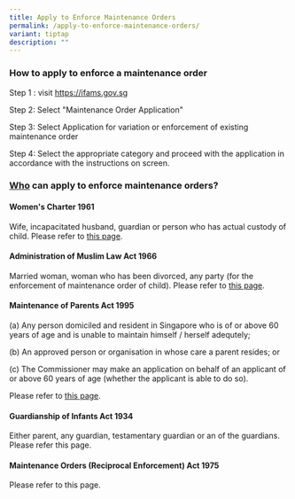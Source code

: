 ```yaml
---
title: Apply to Enforce Maintenance Orders
permalink: /apply-to-enforce-maintenance-orders/
variant: tiptap
description: ""
---
```

<h3>How to apply to enforce a maintenance order</h3>
<p>Step 1 : visit <a href="https://ifams.gov.sg" rel="noopener noreferrer nofollow" target="_blank">https://ifams.gov.sg</a>
</p>
<p>Step 2: Select "Maintenance Order Application"</p>
<p>Step 3: Select Application for variation or enforcement of existing maintenance
order</p>
<p>Step 4: Select the appropriate category and proceed with the application
in accordance with the instructions on screen.</p>
<p></p>
<h3><u>Who</u> can apply to enforce maintenance orders?</h3>
<p></p>
<h4>Women's Charter 1961</h4>
<p>Wife, incapacitated husband, guardian or person who has actual custody
of child. Please refer to <a href="/women-s-charter-1961/" rel="noopener noreferrer nofollow" target="_blank">this page</a>.</p>
<p></p>
<h4>Administration of Muslim Law Act 1966</h4>
<p>Married woman, woman who has been divorced, any party (for the enforcement
of maintenance order of child). Please refer to <a href="/administration-of-muslim-law-act-1966/" rel="noopener noreferrer nofollow" target="_blank">this page</a>.</p>
<p></p>
<h4>Maintenance of Parents Act 1995</h4>
<p>(a) Any person domiciled and resident in Singapore who is of or above
60 years of age and is unable to maintain himself / herself adequtely;</p>
<p>(b) An approved person or organisation in whose care a parent resides;
or</p>
<p>(c) The Commissioner may make an application on behalf of an applicant
of or above 60 years of age (whether the applicant is able to do so).</p>
<p>Please refer to <a href="/maintenance-of-parents-act-1995/" rel="noopener noreferrer nofollow" target="_blank">this page</a>.</p>
<p></p>
<h4>Guardianship of Infants Act 1934</h4>
<p>Either parent, any guardian, testamentary guardian or an of the guardians.
Please refer this page.</p>
<p></p>
<h4>Maintenance Orders (Reciprocal Enforcement) Act 1975</h4>
<p>Please refer to this page.</p>